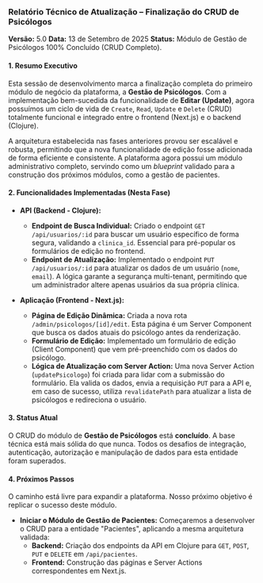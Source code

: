 ### **Relatório Técnico de Atualização – Finalização do CRUD de Psicólogos**

**Versão:** 5.0
**Data:** 13 de Setembro de 2025
**Status:** Módulo de Gestão de Psicólogos 100% Concluído (CRUD Completo).

#### **1. Resumo Executivo**

Esta sessão de desenvolvimento marca a finalização completa do primeiro módulo de negócio da plataforma, a **Gestão de Psicólogos**. Com a implementação bem-sucedida da funcionalidade de **Editar (Update)**, agora possuímos um ciclo de vida de `Create`, `Read`, `Update` e `Delete` (CRUD) totalmente funcional e integrado entre o frontend (Next.js) e o backend (Clojure).

A arquitetura estabelecida nas fases anteriores provou ser escalável e robusta, permitindo que a nova funcionalidade de edição fosse adicionada de forma eficiente e consistente. A plataforma agora possui um módulo administrativo completo, servindo como um *blueprint* validado para a construção dos próximos módulos, como a gestão de pacientes.

#### **2. Funcionalidades Implementadas (Nesta Fase)**

* **API (Backend - Clojure):**
    * **Endpoint de Busca Individual:** Criado o endpoint `GET /api/usuarios/:id` para buscar um usuário específico de forma segura, validando a `clinica_id`. Essencial para pré-popular os formulários de edição no frontend.
    * **Endpoint de Atualização:** Implementado o endpoint `PUT /api/usuarios/:id` para atualizar os dados de um usuário (`nome`, `email`). A lógica garante a segurança multi-tenant, permitindo que um administrador altere apenas usuários da sua própria clínica.

* **Aplicação (Frontend - Next.js):**
    * **Página de Edição Dinâmica:** Criada a nova rota ` /admin/psicologos/[id]/edit`. Esta página é um Server Component que busca os dados atuais do psicólogo antes da renderização.
    * **Formulário de Edição:** Implementado um formulário de edição (Client Component) que vem pré-preenchido com os dados do psicólogo.
    * **Lógica de Atualização com Server Action:** Uma nova Server Action (`updatePsicologo`) foi criada para lidar com a submissão do formulário. Ela valida os dados, envia a requisição `PUT` para a API e, em caso de sucesso, utiliza `revalidatePath` para atualizar a lista de psicólogos e redireciona o usuário.

#### **3. Status Atual**

O CRUD do módulo de **Gestão de Psicólogos** está **concluído**. A base técnica está mais sólida do que nunca. Todos os desafios de integração, autenticação, autorização e manipulação de dados para esta entidade foram superados.

#### **4. Próximos Passos**

O caminho está livre para expandir a plataforma. Nosso próximo objetivo é replicar o sucesso deste módulo.

* **Iniciar o Módulo de Gestão de Pacientes:** Começaremos a desenvolver o CRUD para a entidade "Pacientes", aplicando a mesma arquitetura validada:
    * **Backend:** Criação dos endpoints da API em Clojure para `GET`, `POST`, `PUT` e `DELETE` em `/api/pacientes`.
    * **Frontend:** Construção das páginas e Server Actions correspondentes em Next.js.
